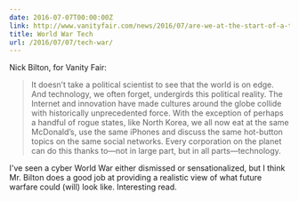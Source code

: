 ```yaml
---
date: 2016-07-07T00:00:00Z
link: http://www.vanityfair.com/news/2016/07/are-we-at-the-start-of-a-tech-world-war
title: World War Tech
url: /2016/07/07/tech-war/
---
```


Nick Bilton, for Vanity Fair: 

> It doesn’t take a political scientist to see that the world is on edge. And technology, we often forget, undergirds this political reality. The Internet and innovation have made cultures around the globe collide with historically unprecedented force. With the exception of perhaps a handful of rogue states, like North Korea, we all now eat at the same McDonald’s, use the same iPhones and discuss the same hot-button topics on the same social networks. Every corporation on the planet can do this thanks to—not in large part, but in all parts—technology.

I've seen a cyber World War either dismissed or sensationalized, but I think Mr. Bilton does a good job at providing a realistic view of what future warfare could (will) look like. Interesting read. 